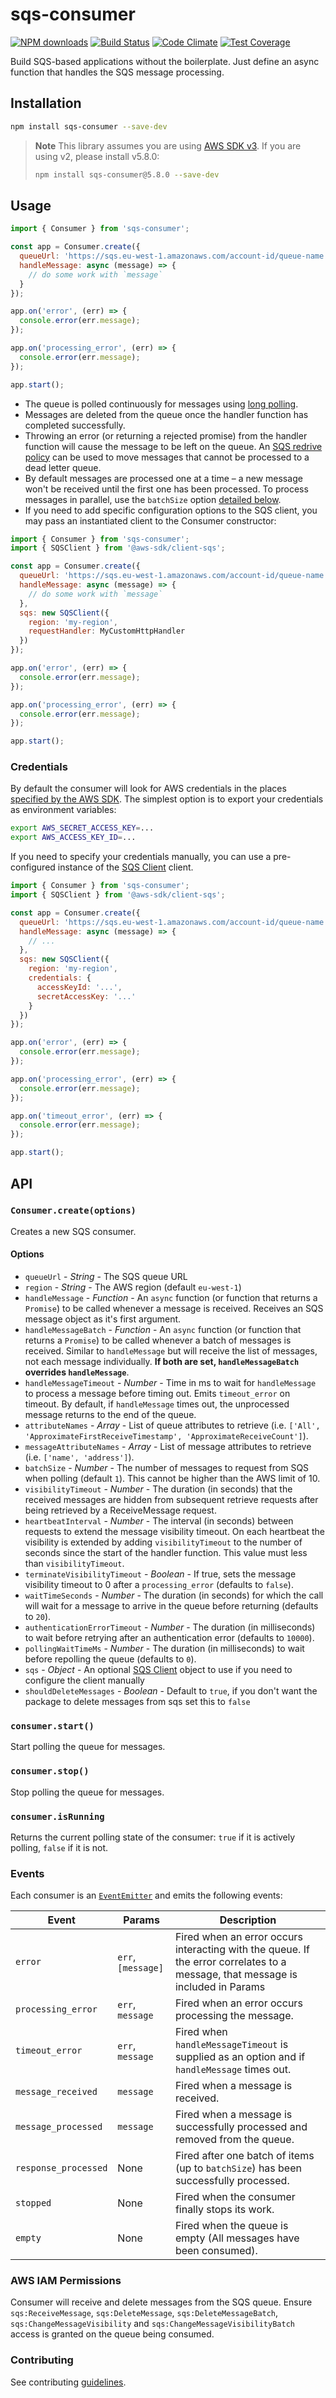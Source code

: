 # sqs-consumer

[![NPM downloads](https://img.shields.io/npm/dm/sqs-consumer.svg?style=flat)](https://npmjs.org/package/sqs-consumer)
[![Build Status](https://github.com/bbc/sqs-consumer/actions/workflows/test.yml/badge.svg?branch=main)](https://github.com/bbc/sqs-consumer/actions/workflows/test.yml)
[![Code Climate](https://codeclimate.com/github/BBC/sqs-consumer/badges/gpa.svg)](https://codeclimate.com/github/BBC/sqs-consumer)
[![Test Coverage](https://codeclimate.com/github/BBC/sqs-consumer/badges/coverage.svg)](https://codeclimate.com/github/BBC/sqs-consumer)

Build SQS-based applications without the boilerplate. Just define an async function that handles the SQS message processing.

## Installation

```bash
npm install sqs-consumer --save-dev
```

> **Note**
> This library assumes you are using [AWS SDK v3](https://docs.aws.amazon.com/AWSJavaScriptSDK/v3/latest/clients/client-sqs/index.html). If you are using v2, please install v5.8.0:
>
> ```bash
> npm install sqs-consumer@5.8.0 --save-dev
> ```

## Usage

```js
import { Consumer } from 'sqs-consumer';

const app = Consumer.create({
  queueUrl: 'https://sqs.eu-west-1.amazonaws.com/account-id/queue-name',
  handleMessage: async (message) => {
    // do some work with `message`
  }
});

app.on('error', (err) => {
  console.error(err.message);
});

app.on('processing_error', (err) => {
  console.error(err.message);
});

app.start();
```

- The queue is polled continuously for messages using [long polling](http://docs.aws.amazon.com/AWSSimpleQueueService/latest/SQSDeveloperGuide/sqs-long-polling.html).
- Messages are deleted from the queue once the handler function has completed successfully.
- Throwing an error (or returning a rejected promise) from the handler function will cause the message to be left on the queue. An [SQS redrive policy](http://docs.aws.amazon.com/AWSSimpleQueueService/latest/SQSDeveloperGuide/SQSDeadLetterQueue.html) can be used to move messages that cannot be processed to a dead letter queue.
- By default messages are processed one at a time – a new message won't be received until the first one has been processed. To process messages in parallel, use the `batchSize` option [detailed below](#options).
- If you need to add specific configuration options to the SQS client, you may pass an instantiated client to the Consumer constructor:

```js
import { Consumer } from 'sqs-consumer';
import { SQSClient } from '@aws-sdk/client-sqs';

const app = Consumer.create({
  queueUrl: 'https://sqs.eu-west-1.amazonaws.com/account-id/queue-name',
  handleMessage: async (message) => {
    // do some work with `message`
  },
  sqs: new SQSClient({
    region: 'my-region',
    requestHandler: MyCustomHttpHandler
  })
});

app.on('error', (err) => {
  console.error(err.message);
});

app.on('processing_error', (err) => {
  console.error(err.message);
});

app.start();
```

### Credentials

By default the consumer will look for AWS credentials in the places [specified by the AWS SDK](http://docs.aws.amazon.com/AWSJavaScriptSDK/guide/node-configuring.html#Setting_AWS_Credentials). The simplest option is to export your credentials as environment variables:

```bash
export AWS_SECRET_ACCESS_KEY=...
export AWS_ACCESS_KEY_ID=...
```

If you need to specify your credentials manually, you can use a pre-configured instance of the [SQS Client](https://docs.aws.amazon.com/AWSJavaScriptSDK/v3/latest/clients/client-sqs/classes/sqsclient.html) client.

```js
import { Consumer } from 'sqs-consumer';
import { SQSClient } from '@aws-sdk/client-sqs';

const app = Consumer.create({
  queueUrl: 'https://sqs.eu-west-1.amazonaws.com/account-id/queue-name',
  handleMessage: async (message) => {
    // ...
  },
  sqs: new SQSClient({
    region: 'my-region',
    credentials: {
      accessKeyId: '...',
      secretAccessKey: '...'
    }
  })
});

app.on('error', (err) => {
  console.error(err.message);
});

app.on('processing_error', (err) => {
  console.error(err.message);
});

app.on('timeout_error', (err) => {
  console.error(err.message);
});

app.start();
```

## API

### `Consumer.create(options)`

Creates a new SQS consumer.

#### Options

- `queueUrl` - _String_ - The SQS queue URL
- `region` - _String_ - The AWS region (default `eu-west-1`)
- `handleMessage` - _Function_ - An `async` function (or function that returns a `Promise`) to be called whenever a message is received. Receives an SQS message object as it's first argument.
- `handleMessageBatch` - _Function_ - An `async` function (or function that returns a `Promise`) to be called whenever a batch of messages is received. Similar to `handleMessage` but will receive the list of messages, not each message individually. **If both are set, `handleMessageBatch` overrides `handleMessage`**.
- `handleMessageTimeout` - _Number_ - Time in ms to wait for `handleMessage` to process a message before timing out. Emits `timeout_error` on timeout. By default, if `handleMessage` times out, the unprocessed message returns to the end of the queue.
- `attributeNames` - _Array_ - List of queue attributes to retrieve (i.e. `['All', 'ApproximateFirstReceiveTimestamp', 'ApproximateReceiveCount']`).
- `messageAttributeNames` - _Array_ - List of message attributes to retrieve (i.e. `['name', 'address']`).
- `batchSize` - _Number_ - The number of messages to request from SQS when polling (default `1`). This cannot be higher than the AWS limit of 10.
- `visibilityTimeout` - _Number_ - The duration (in seconds) that the received messages are hidden from subsequent retrieve requests after being retrieved by a ReceiveMessage request.
- `heartbeatInterval` - _Number_ - The interval (in seconds) between requests to extend the message visibility timeout. On each heartbeat the visibility is extended by adding `visibilityTimeout` to the number of seconds since the start of the handler function. This value must less than `visibilityTimeout`.
- `terminateVisibilityTimeout` - _Boolean_ - If true, sets the message visibility timeout to 0 after a `processing_error` (defaults to `false`).
- `waitTimeSeconds` - _Number_ - The duration (in seconds) for which the call will wait for a message to arrive in the queue before returning (defaults to `20`).
- `authenticationErrorTimeout` - _Number_ - The duration (in milliseconds) to wait before retrying after an authentication error (defaults to `10000`).
- `pollingWaitTimeMs` - _Number_ - The duration (in milliseconds) to wait before repolling the queue (defaults to `0`).
- `sqs` - _Object_ - An optional [SQS Client](https://docs.aws.amazon.com/AWSJavaScriptSDK/v3/latest/clients/client-sqs/classes/sqsclient.html) object to use if you need to configure the client manually
- `shouldDeleteMessages` - _Boolean_ - Default to `true`, if you don't want the package to delete messages from sqs set this to `false`

### `consumer.start()`

Start polling the queue for messages.

### `consumer.stop()`

Stop polling the queue for messages.

### `consumer.isRunning`

Returns the current polling state of the consumer: `true` if it is actively polling, `false` if it is not.

### Events

Each consumer is an [`EventEmitter`](http://nodejs.org/api/events.html) and emits the following events:

| Event                | Params             | Description                                                                                                                     |
| -------------------- | ------------------ | ------------------------------------------------------------------------------------------------------------------------------- |
| `error`              | `err`, `[message]` | Fired when an error occurs interacting with the queue. If the error correlates to a message, that message is included in Params |
| `processing_error`   | `err`, `message`   | Fired when an error occurs processing the message.                                                                              |
| `timeout_error`      | `err`, `message`   | Fired when `handleMessageTimeout` is supplied as an option and if `handleMessage` times out.                                    |
| `message_received`   | `message`          | Fired when a message is received.                                                                                               |
| `message_processed`  | `message`          | Fired when a message is successfully processed and removed from the queue.                                                      |
| `response_processed` | None               | Fired after one batch of items (up to `batchSize`) has been successfully processed.                                             |
| `stopped`            | None               | Fired when the consumer finally stops its work.                                                                                 |
| `empty`              | None               | Fired when the queue is empty (All messages have been consumed).                                                                |

### AWS IAM Permissions

Consumer will receive and delete messages from the SQS queue. Ensure `sqs:ReceiveMessage`, `sqs:DeleteMessage`, `sqs:DeleteMessageBatch`, `sqs:ChangeMessageVisibility` and `sqs:ChangeMessageVisibilityBatch` access is granted on the queue being consumed.

### Contributing

See contributing [guidelines](https://github.com/bbc/sqs-consumer/blob/main/.github/CONTRIBUTING.md).

